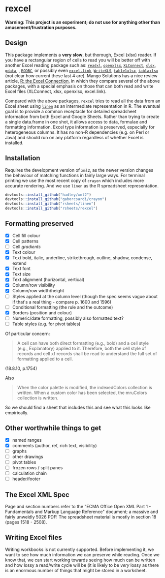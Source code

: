 # rexcel

**Warning: This project is an experiment; do not use for anything other than amusement/frustration purposes.**

## Design

This package implements a **very slow**, but thorough, Excel (xlsx) reader.  If you have a rectangular region of cells to read you will be better off with another Excel reading package such as: [`readxl`](http://cran.r-project.org/package=readxl),
[`openxlsx`](http://cran.r-project.org/package=openxlsx),
[`XLConnect`](http://cran.r-project.org/package=XLConnect),
[`xlsx`](http://cran.r-project.org/package=xlsx),
[`gdata`](http://cran.r-project.org/package=gdata), , [`RODBC`](http://cran.r-project.org/package=RODBC), or possibly even
[`excel.link`](http://cran.r-project.org/package=excel.link), [`WriteXLS`](http://cran.r-project.org/package=WriteXLS), [`table1xlsx`](http://cran.r-project.org/package=table1xlsx), [`tablaxlsx`](http://cran.r-project.org/package=tablaxlsx) (not clear how current these last 4 are). Mango Solutions has a nice review article, [R: the Excel Connection](http://www.mango-solutions.com/wp/2015/05/r-the-excel-connection/), in which they compare several of the above packages, with a special emphasis on those that can both read and write Excel files (XLConnect, xlsx, openxlsx, excel.link).

Compared with the above packages, `rexcel` tries to read all the data from an Excel sheet using [`linen`](https://github.com/rsheets/linen) as an intermediate representation in R. The eventual goal is to provide a common receptacle for detailed spreadsheet information from both Excel and Google Sheets.  Rather than trying to create a single data.frame in one shot, it allows access to data, formulae and formatting information.  Excel type information is preserved, especially for heterogeneous columns.  It has no non-R dependencies (e.g. on Perl or Java) and should run on any platform regardless of whether Excel is installed.

## Installation

Requires the development version of `xml2`, as the newer version changes the behaviour of matching functions in fairly large ways.  For terminal printing we use the most recent copy of `crayon` which includes more accurate rendering.  And we use `linen` as the R spreadsheet representation.

```r
devtools::install_github("hadley/xml2")
devtools::install_github("gaborcsardi/crayon")
devtools::install_github("rsheets/linen")
devtools::install_github("rsheets/rexcel")
```

## Formatting preserved

* [x] Cell fill colour
* [x] Cell patterns
* [ ] Cell _gradients_
* [x] Text colour
* [x] Text bold, italic, underline, strikethrough, outline, shadow, condense, extend
* [x] Text font
* [x] Text size
* [x] Text alignment (horizontal, vertical)
* [x] Column/row visibility
* [x] Column/row width/height
* [ ] Styles applied at the column level (though the spec seems vague about if that's a real thing - compare p. 1600 and 1596)
* [ ] Conditional formatting (the rule and the outcome)
* [x] Borders (position and colour)
* [ ] Numeric/date formatting, possibly also formatted text?
* [ ] Table styles (e.g. for pivot tables)

Of particular concern:

> A cell can have both direct formatting (e.g., bold) and a cell style (e.g., Explanatory) applied to it. Therefore, both the cell style xf records and cell xf records shall be read to understand the full set of formatting applied to a cell.

(18.8.10, p.1754)

Also

> When the color palette is modified, the indexedColors collection is written. When a custom color has been selected, the mruColors collection is written.

So we should find a sheet that includes this and see what this looks like empirically.

## Other worthwhile things to get

* [x] named ranges
* [x] comments (author, ref, rich text, visibility)
* [ ] graphs
* [ ] other drawings
* [ ] pivot tables
* [ ] frozen rows / split panes
* [ ] calculation chain
* [ ] header/footer

## The Excel XML Spec

Page and section numbers refer to the "ECMA Office Open XML Part 1 - Fundamentals and Markup Language Reference" document; a massive and fairly unweidly 5026 PDF!  The spreadsheet material is mostly in section 18 (pages 1518 - 2508).

## Writing Excel files

Writing workbooks is not currently supported.  Before implementing it, we want to see how much information we can preserve while reading.  Once we know that, we can start working towards seeing how much can be written and how lossy a read/write cycle will be (it is likely to be *very* lossy as there is an enormous number of things that might be stored in a worksheet.
